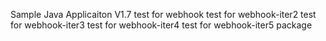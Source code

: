 
Sample Java Applicaiton V1.7
test for webhook
test for webhook-iter2
test for webhook-iter3
test for webhook-iter4
test for webhook-iter5 package
